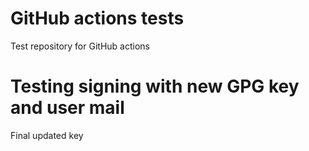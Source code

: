 # GitHub actions tests
Test repository for GitHub actions

# Testing signing with new GPG key and user mail
Final updated key
